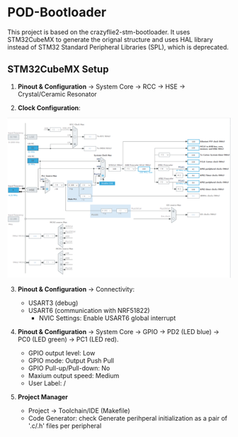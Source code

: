 # POD-Bootloader

This project is based on the crazyflie2-stm-bootloader. It uses STM32CubeMX to generate the orignal structure and uses HAL library instead of STM32 Standard Peripheral Libraries (SPL), which is deprecated.

## STM32CubeMX Setup

1. **Pinout & Configuration** -> System Core -> RCC -> HSE -> Crystal/Ceramic Resonator

2. **Clock Configuration**:
<p align="center">
    <img src=Docs/clock-configuration.png width="700">
</p>

3. **Pinout & Configuration** -> Connectivity:
    - USART3 (debug)
    - USART6 (communication with NRF51822)
        - NVIC Settings: Enable USART6 global interrupt

4. **Pinout & Configuration** -> System Core -> GPIO -> PD2 (LED blue) -> PC0 (LED green) -> PC1 (LED red).
    - GPIO output level: Low
    - GPIO mode: Output Push Pull
    - GPIO Pull-up/Pull-down: No
    - Maxium output speed: Medium
    - User Label: /

5. **Project Manager**
    - Project -> Toolchain/IDE (Makefile)
    - Code Generator: check Generate perihperal initialization as a pair of '.c/.h' files per peripheral